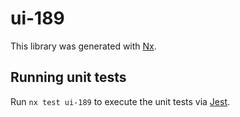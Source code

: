 # ui-189

This library was generated with [Nx](https://nx.dev).

## Running unit tests

Run `nx test ui-189` to execute the unit tests via [Jest](https://jestjs.io).
